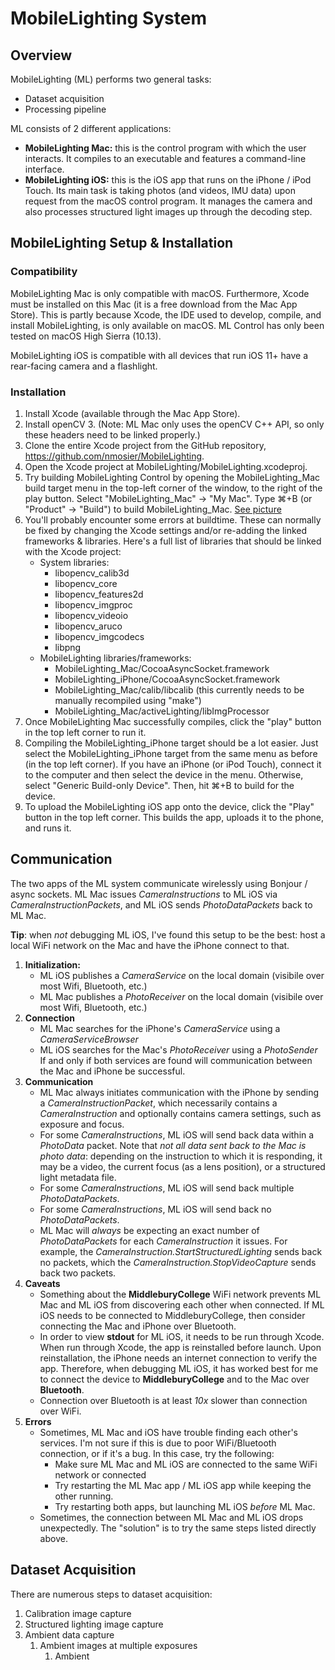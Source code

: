 #  MobileLighting System
## Overview
MobileLighting (ML) performs two general tasks:
* Dataset acquisition
* Processing pipeline

ML consists of 2 different applications:
* **MobileLighting Mac:** this is the control program with which the user interacts. It compiles to an executable and features a command-line interface.
* **MobileLighting iOS:** this is the iOS app that runs on the iPhone / iPod Touch. Its main task is taking photos (and videos, IMU data) upon request from the macOS control program. It manages the camera and also processes structured light images up through the decoding step.

## MobileLighting Setup & Installation
### Compatibility
MobileLighting Mac is only compatible with macOS. Furthermore, Xcode must be installed on this Mac (it is a free download from the Mac App Store). This is partly because Xcode, the IDE used to develop, compile, and install MobileLighting, is only available on macOS. ML Control has only been tested on macOS High Sierra (10.13).

MobileLighting iOS is compatible with all devices that run iOS 11+ have a rear-facing camera and a flashlight.

### Installation
1. Install Xcode (available through the Mac App Store).
1. Install openCV 3. (Note: ML Mac only uses the openCV C++ API, so only these headers need to be linked properly.)
1. Clone the entire Xcode project from the GitHub repository, <https://github.com/nmosier/MobileLighting>.
1. Open the Xcode project at MobileLighting/MobileLighting.xcodeproj.
1. Try building MobileLighting Control by opening the MobileLighting_Mac build target menu in the top-left corner of the window, to the right of the play button. Select "MobileLighting_Mac" -> "My Mac". Type ⌘+B (or "Product" -> "Build") to build MobileLighting_Mac. [See picture](readme_images/build_mac.png)
1. You'll probably encounter some errors at buildtime. These can normally be fixed by changing the Xcode settings and/or re-adding the linked frameworks & libraries. Here's a full list of libraries that should be linked with the Xcode project:
    * System libraries:
        * libopencv_calib3d
        * libopencv_core
        * libopencv_features2d
        * libopencv_imgproc
        * libopencv_videoio
        * libopencv_aruco
        * libopencv_imgcodecs
        * libpng
    * MobileLighting libraries/frameworks:
        * MobileLighting_Mac/CocoaAsyncSocket.framework
        * MobileLighting_iPhone/CocoaAsyncSocket.framework
        * MobileLighting_Mac/calib/libcalib (this currently needs to be manually recompiled using "make")
        * MobileLighting_Mac/activeLighting/libImgProcessor
1. Once MobileLighting Mac successfully compiles, click the "play" button in the top left corner to run it.
1. Compiling the MobileLighting_iPhone target should be a lot easier. Just select the MobileLighting_iPhone target from the same menu as before (in the top left corner). If you have an iPhone (or iPod Touch), connect it to the computer and then select the device in the menu. Otherwise, select "Generic Build-only Device". Then, hit ⌘+B to build for the device.
1. To upload the MobileLighting iOS app onto the device, click the "Play" button in the top left corner. This builds the app, uploads it to the phone, and runs it.
    
## Communication
The two apps of the  ML system communicate wirelessly using Bonjour / async sockets. ML Mac issues _CameraInstructions_ to ML iOS via _CameraInstructionPackets_, and ML iOS sends _PhotoDataPackets_ back to ML Mac.

**Tip**: when _not_ debugging ML iOS, I've found this setup to be the best: host a local WiFi network on the Mac and have the iPhone connect to that.

1. **Initialization:**
    * ML iOS publishes a _CameraService_ on the local domain (visibile over most Wifi, Bluetooth, etc.)
    * ML Mac publishes a _PhotoReceiver_ on the local domain (visibile over most Wifi, Bluetooth, etc.)
1. **Connection**
    * ML Mac searches for the iPhone's _CameraService_ using a _CameraServiceBrowser_
    * ML iOS searches for the Mac's _PhotoReceiver_ using a _PhotoSender_
    If and only if both services are found will communication between the Mac and iPhone be successful.
1. **Communication**
    * ML Mac always initiates communication with the iPhone by sending a _CameraInstructionPacket_, which necessarily contains a _CameraInstruction_ and optionally contains camera settings, such as exposure and focus.
    * For some _CameraInstructions_, ML iOS will send back data within a _PhotoData_ packet. Note that _not all data sent back to the Mac is photo data_: depending on the instruction to which it is responding, it may be a video, the current focus (as a lens position), or a structured light metadata file.
    * For some _CameraInstructions_, ML iOS will send back multiple _PhotoDataPackets_.
    * For some _CameraInstructions_, ML iOS will send back no _PhotoDataPackets_.
    * ML Mac will _always_ be expecting an exact number of _PhotoDataPackets_ for each _CameraInstruction_ it issues. For example, the _CameraInstruction.StartStructuredLighting_ sends back no packets, which the _CameraInstruction.StopVideoCapture_ sends back two packets.
1. **Caveats**
    * Something about the **MiddleburyCollege** WiFi network prevents ML Mac and ML iOS from discovering each other when connected. If ML iOS needs to be connected to MiddleburyCollege, then consider connecting the Mac and iPhone over Bluetooth.
    * In order to view **stdout** for ML iOS, it needs to be run through Xcode. When run through Xcode, the app is reinstalled before launch. Upon reinstallation, the iPhone needs an internet connection to verify the app. Therefore, when debugging ML iOS, it has worked best for me to connect the device to **MiddleburyCollege** and to the Mac over **Bluetooth**.
    * Connection over Bluetooth is at least _10x_ slower than connection over WiFi.
1. **Errors**
    * Sometimes, ML Mac and iOS have trouble finding each other's services. I'm not sure if this is due to poor WiFi/Bluetooth connection, or if it's a bug. In this case, try the following:
        * Make sure ML Mac and ML iOS are connected to the same WiFi network or connected 
        * Try restarting the ML Mac app / ML iOS app while keeping the other running.
        * Try restarting both apps, but launching ML iOS _before_ ML Mac.
    * Sometimes, the connection between ML Mac and ML iOS drops unexpectedly. The "solution" is to try the same steps listed directly above.
        
    
## Dataset Acquisition
There are numerous steps to dataset acquisition:
1. Calibration image capture
1. Structured lighting image capture
1. Ambient data capture
    1. Ambient images at multiple exposures
        1. Ambient
